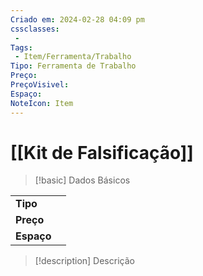```yaml
---
Criado em: 2024-02-28 04:09 pm
cssclasses:
 - 
Tags:
 - Item/Ferramenta/Trabalho
Tipo: Ferramenta de Trabalho
Preço: 
PreçoVisivel: 
Espaço: 
NoteIcon: Item
---
```

# [[Kit de Falsificação]]

> [!basic] Dados Básicos
> 
|            |     |
| ---------- |:---:|
| **Tipo**   |     |
| **Preço**  |     |
| **Espaço** |     |
>
 
> [!description] Descrição
> 
>
